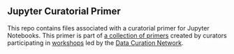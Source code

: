 ##  Jupyter Curatorial Primer

This repo contains files associated with a curatorial primer for Jupyter Notebooks. This primer is part of [a collection of primers](https://sites.psu.edu/dcnworkshops/primers/) created by curators participating in [workshops](https://sites.psu.edu/dcnworkshops/) led by the [Data Curation Network](https://datacurationnetwork.org/).
